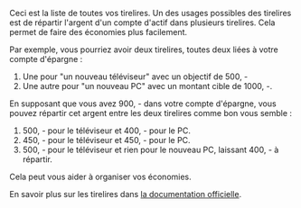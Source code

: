 Ceci est la liste de toutes vos tirelires. Un des usages possibles des tirelires est de répartir l'argent d'un compte d'actif dans plusieurs tirelires. Cela permet de faire des économies plus facilement.

Par exemple, vous pourriez avoir deux tirelires, toutes deux liées à votre compte d'épargne :

1. Une pour "un nouveau téléviseur" avec un objectif de 500, -
2. Une autre pour "un nouveau PC" avec un montant cible de 1000, -.

En supposant que vous avez 900, - dans votre compte d'épargne, vous pouvez répartir cet argent entre les deux tirelires comme bon vous semble :

1. 500, - pour le téléviseur et 400, - pour le PC.
2. 450, - pour le téléviseur et 450, - pour le PC.
3. 500, - pour le téléviseur et rien pour le nouveau PC, laissant 400, - à répartir.

Cela peut vous aider à organiser vos économies.

En savoir plus sur les tirelires dans [la documentation officielle](https://docs.firefly-iii.org/advanced-concepts/piggies).